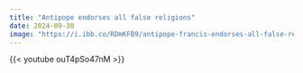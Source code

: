 ```yaml
---
title: "Antipope endorses all false religions"
date: 2024-09-30
image: "https://i.ibb.co/RDmKFB9/antipope-francis-endorses-all-false-religions.jpg"
---
```


{{< youtube ouT4pSo47nM >}}
